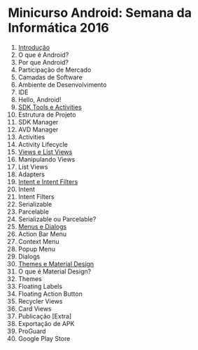 # Minicurso Android: Semana da Informática 2016

1.	<a href="https://docs.google.com/presentation/d/1FXl3AQUpDI61fDluaEu3CSy3CjPCKjeAGH_FtgWqE0w/edit?usp=sharing">Introdução</a>
  1.	O que é Android?
  2.	Por que Android?
  3.	Participação de Mercado
  4.	Camadas de Software
  5.	Ambiente de Desenvolvimento
  6.	IDE
  7.	Hello, Android!
2.	<a href="https://docs.google.com/presentation/d/1E2pR6OjqEOmiKjFh7kV2baoI5n6J9jXZDB0l1wJr7xM/edit?usp=sharing">SDK Tools e Activities</a>
  1.	Estrutura de Projeto
  2.	SDK Manager
  3.	AVD Manager
  4.	Activities
  5.	Activity Lifecycle
3.	<a href="https://docs.google.com/presentation/d/1rxleTkn14Kb1_BKAhU_bDs_Oq4TktySagpYoS3wq0Ho/edit?usp=sharing">Views e List Views</a>
  1.	Manipulando Views
  2.	List Views
  3.	Adapters
4.	<a href="https://docs.google.com/presentation/d/1jhxxk5BdZnFWAKj7zAFfXUisVKOiaTApE-t1G1cLO7I/edit?usp=sharing">Intent e Intent Filters</a>
  1.	Intent
  2.	Intent Filters
  3.	Serializable
  4.	Parcelable
  5.	Serializable ou Parcelable?
5.	<a href="https://docs.google.com/presentation/d/1K70IxZp87Yb8tVzgUjliOOORby4RDsI3sJs0O3EZCYE/edit?usp=sharing">Menus e Dialogs</a>
  1.	Action Bar Menu
  2.	Context Menu
  3.	Popup Menu
  4.	Dialogs
6.	<a href="https://docs.google.com/presentation/d/1vFP1eZiC914fhkm4dy46Qo--NrP12716afS03vsxVxY/edit?usp=sharing">Themes e Material Design</a>
  1.	O que é Material Design?
  2.	Themes
  3.	Floating Labels
  4.	Floating Action Button
  5.	Recycler Views
  6.	Card Views
7.	Publicação [Extra]
  1.	Exportação de APK
  2.	ProGuard
  3.	Google Play Store
